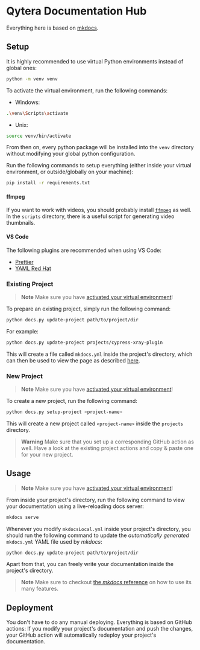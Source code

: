 # Qytera Documentation Hub

Everything here is based on [mkdocs](https://www.mkdocs.org).

## Setup

It is highly recommended to use virtual Python environments instead of global ones:

```sh
python -m venv venv
```

To activate the virtual environment, run the following commands:

- Windows:

```sh
.\venv\Scripts\activate
```

- Unix:

```sh
source venv/bin/activate
```

From then on, every python package will be installed into the `venv` directory without modifying your global python configuration.

Run the following commands to setup everything (either inside your virtual environment, or outside/globally on your machine):

```sh
pip install -r requirements.txt
```

#### ffmpeg

If you want to work with videos, you should probably install [`ffmpeg`](https://ffmpeg.org/) as well.
In the `scripts` directory, there is a useful script for generating video thumbnails.

#### VS Code

The following plugins are recommended when using VS Code:

- [Prettier](https://marketplace.visualstudio.com/items?itemName=esbenp.prettier-vscode)
- [YAML Red Hat](https://marketplace.visualstudio.com/items?itemName=redhat.vscode-yaml)

### Existing Project

> **Note**
> Make sure you have [activated your virtual environment](#setup)!

To prepare an existing project, simply run the following command:

```sh
python docs.py update-project path/to/project/dir
```

For example:
```sh
python docs.py update-project projects/cypress-xray-plugin
```

This will create a file called `mkdocs.yml` inside the project's directory, which can then be used to view the page as described [here](#usage).

### New Project

> **Note**
> Make sure you have [activated your virtual environment](#setup)!

To create a new project, run the following command:

```sh
python docs.py setup-project <project-name>
```

This will create a new project called `<project-name>` inside the `projects` directory.

> **Warning**
> Make sure that you set up a corresponding GitHub action as well.
> Have a look at the existing project actions and copy & paste one for your new project.

## Usage

> **Note**
> Make sure you have [activated your virtual environment](#setup)!

From inside your project's directory, run the following command to view your documentation using a live-reloading docs server:

```sh
mkdocs serve
```

Whenever you modify `mkdocsLocal.yml` inside your project's directory, you should run the following command to update the _automatically generated_ `mkdocs.yml` YAML file used by _mkdocs_:

```sh
python docs.py update-project path/to/project/dir
```

Apart from that, you can freely write your documentation inside the project's directory.

> **Note**
> Make sure to checkout [the _mkdocs_ reference](https://squidfunk.github.io/mkdocs-material/reference/) on how to use its many features.

## Deployment

You don't have to do any manual deploying.
Everything is based on GitHub actions: If you modify your project's documentation and push the changes, your GitHub action will automatically redeploy your project's documentation.
